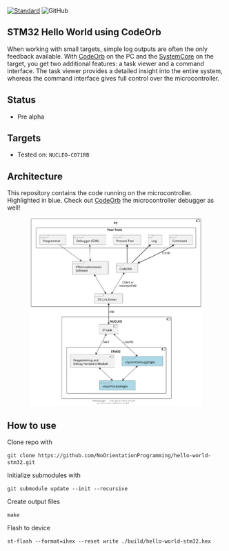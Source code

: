 [![Standard](https://img.shields.io/badge/standard-C%2B%2B11-blue.svg?style=plastic&logo=c%2B%2B)](https://en.wikipedia.org/wiki/C%2B%2B#Standardization)
![GitHub](https://img.shields.io/github/license/NoOrientationProgramming/hello-world-stm32?style=plastic&color=blue)

## STM32 Hello World using CodeOrb

When working with small targets, simple log outputs are often the only feedback available.
With [CodeOrb](https://github.com/NoOrientationProgramming/code-orb#codeorb-start) on the PC and the
[SystemCore](https://github.com/NoOrientationProgramming/SystemCore) on the target,
you get two additional features: a task viewer and a command interface.
The task viewer provides a detailed insight into the entire system, whereas the command interface gives full control over the microcontroller.

## Status

- Pre alpha

## Targets

- Tested on: `NUCLEO-C071RB`

## Architecture

This repository contains the code running on the microcontroller. Highlighted in blue. Check out [CodeOrb](https://github.com/NoOrientationProgramming/code-orb#codeorb-start) the microcontroller debugger as well!

<p align="center">
  <kbd>
    <img src="https://raw.githubusercontent.com/NoOrientationProgramming/hello-world-stm32/main/doc/system/stm32-uart_3.svg" style="width: 400px; max-width:100%"/>
  </kbd>
</p>

## How to use

Clone repo with
```
git clone https://github.com/NoOrientationProgramming/hello-world-stm32.git
```

Initialize submodules with
```
git submodule update --init --recursive
```

Create output files
```
make
```

Flash to device
```
st-flash --format=ihex --reset write ./build/hello-world-stm32.hex
```
